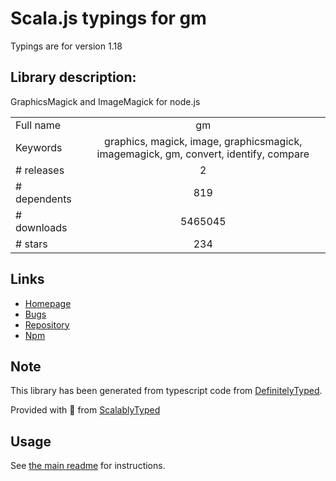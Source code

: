 
# Scala.js typings for gm

Typings are for version 1.18

## Library description:
GraphicsMagick and ImageMagick for node.js

|                    |                 |
| ------------------ | :-------------: |
| Full name          | gm |
| Keywords           | graphics, magick, image, graphicsmagick, imagemagick, gm, convert, identify, compare |
| # releases         | 2 |
| # dependents       | 819 |
| # downloads        | 5465045 |
| # stars            | 234 |

## Links
- [Homepage](https://github.com/aheckmann/gm#readme)
- [Bugs](http://github.com/aheckmann/gm/issues)
- [Repository](https://github.com/aheckmann/gm)
- [Npm](https://www.npmjs.com/package/gm)
    


## Note
This library has been generated from typescript code from [DefinitelyTyped](https://definitelytyped.org).

Provided with :purple_heart: from [ScalablyTyped](https://github.com/oyvindberg/ScalablyTyped)

## Usage
See [the main readme](../../readme.md) for instructions.



